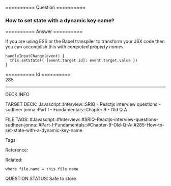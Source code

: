 ========== Question ==========  

### How to set state with a dynamic key name?  

========== Answer ==========  

If you are using ES6 or the Babel transpiler to transform your JSX code then you can accomplish this with _computed property names_.

<!-- codeblock-start -->
<pre><code class="hljs language-javascript"><span class="hljs-title function_">handleInputChange</span>(<span class="hljs-params">event</span>) {
  <span class="hljs-variable language_">this</span>.<span class="hljs-title function_">setState</span>({ [event.<span class="hljs-property">target</span>.<span class="hljs-property">id</span>]: event.<span class="hljs-property">target</span>.<span class="hljs-property">value</span> })
}
</code></pre>
<!-- codeblock-end -->

========== Id ==========  
285

---

DECK INFO

TARGET DECK: Javascript::Interview::SRIQ - Reactjs interview questions - sudheer jonna::Part I - Fundamentals::Chapter 9 - Old Q A

FILE TAGS: #Javascript::#Interview::#SRIQ-Reactjs-interview-questions-sudheer-jonna::#Part-I-Fundamentals::#Chapter-9-Old-Q-A::#285-How-to-set-state-with-a-dynamic-key-name

Tags:

Reference:

Related:

```dataview
where file.name = this.file.name
```
QUESTION STATUS: Safe to store
